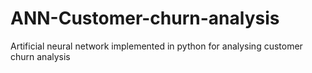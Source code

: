 # ANN-Customer-churn-analysis
Artificial neural network implemented in python for analysing customer churn analysis
